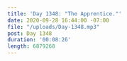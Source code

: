 ```yaml
---
title: 'Day 1348: "The Apprentice."'
date: 2020-09-28 16:44:00 -07:00
file: "/uploads/Day-1348.mp3"
post: Day 1348
duration: '00:08:26'
length: 6879268
---
```



